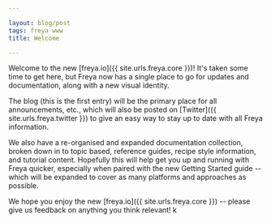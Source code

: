 ```yaml
---

layout: blog/post
tags: freya www
title: Welcome

---
```


Welcome to the new [freya.io]({{ site.urls.freya.core }})! It's taken some time to get here, but Freya now has a single place to go for updates and documentation, along with a new visual identity.

The blog (this is the first entry) will be the primary place for all announcements, etc., which will also be posted on [Twitter]({{ site.urls.freya.twitter }}) to give an easy way to stay up to date with all Freya information.

We also have a re-organised and expanded documentation collection, broken down in to topic based, reference guides, recipe style information, and tutorial content. Hopefully this will help get you up and running with Freya quicker, especially when paired with the new Getting Started guide -- which will be expanded to cover as many platforms and approaches as possible.

We hope you enjoy the new [freya.io]({{ site.urls.freya.core }}) -- please give us feedback on anything you think relevant!
k
